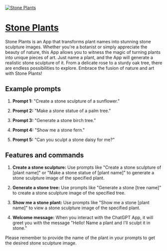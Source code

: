 [![Stone Plants](https://files.oaiusercontent.com/file-7u8lyjllgWKvcBNVkZ2WmTOQ?se=2123-10-17T05%3A56%3A38Z&sp=r&sv=2021-08-06&sr=b&rscc=max-age%3D31536000%2C%20immutable&rscd=attachment%3B%20filename%3D9c843475-7054-4282-994b-dc2e11cd5bf7.png&sig=/FPNi6SmVrXstYOkI4EoZz8FjbEPICdWIpbMujUUDrk%3D)](https://chat.openai.com/g/g-AOfonflOT-stone-plants)

# [Stone Plants](https://chat.openai.com/g/g-AOfonflOT-stone-plants)

Stone Plants is an App that transforms plant names into stunning stone sculpture images. Whether you're a botanist or simply appreciate the beauty of nature, this App allows you to witness the magic of turning plants into unique pieces of art. Just name a plant, and the App will generate a realistic stone sculpture of it. From a delicate rose to a sturdy oak tree, there are endless possibilities to explore. Embrace the fusion of nature and art with Stone Plants!

## Example prompts

1. **Prompt 1:** "Create a stone sculpture of a sunflower."

2. **Prompt 2:** "Make a stone statue of a palm tree."

3. **Prompt 3:** "Generate a stone birch tree."

4. **Prompt 4:** "Show me a stone fern."

5. **Prompt 5:** "Can you sculpt a stone daisy for me?"

## Features and commands

1. **Create a stone sculpture:** Use prompts like "Create a stone sculpture of [plant name]" or "Make a stone statue of [plant name]" to generate a stone sculpture image of the specified plant.

2. **Generate a stone tree:** Use prompts like "Generate a stone [tree name]" to create a stone sculpture image of the specified tree.

3. **Show me a stone plant:** Use prompts like "Show me a stone [plant name]" to view a stone sculpture image of the specified plant.

4. **Welcome message:** When you interact with the ChatGPT App, it will greet you with the message "Hello! Name a plant and I'll sculpt it in stone."

Please remember to provide the name of the plant in your prompts to get the desired stone sculpture image.